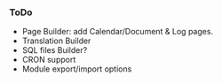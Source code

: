 ### ToDo

* Page Builder: add Calendar/Document & Log pages.
* Translation Builder
* SQL files Builder?
* CRON support
* Module export/import options
